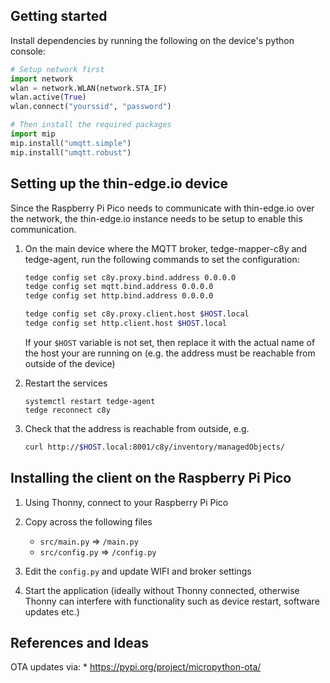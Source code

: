 ## Getting started

Install dependencies by running the following on the device's python console:

```python
# Setup network first
import network
wlan = network.WLAN(network.STA_IF)
wlan.active(True)
wlan.connect("yourssid", "password")

# Then install the required packages
import mip
mip.install("umqtt.simple")
mip.install("umqtt.robust")
```

## Setting up the thin-edge.io device

Since the Raspberry Pi Pico needs to communicate with thin-edge.io over the network, the thin-edge.io instance needs to be setup to enable this communication.

1. On the main device where the MQTT broker, tedge-mapper-c8y and tedge-agent, run the following commands to set the configuration:

    ```sh
    tedge config set c8y.proxy.bind.address 0.0.0.0
    tedge config set mqtt.bind.address 0.0.0.0
    tedge config set http.bind.address 0.0.0.0

    tedge config set c8y.proxy.client.host $HOST.local
    tedge config set http.client.host $HOST.local
    ```

    If your `$HOST` variable is not set, then replace it with the actual name of the host your are running on (e.g. the address must be reachable from outside of the device)

2. Restart the services

    ```
    systemctl restart tedge-agent
    tedge reconnect c8y
    ```

3. Check that the address is reachable from outside, e.g.

    ```sh
    curl http://$HOST.local:8001/c8y/inventory/managedObjects/
    ```

## Installing the client on the Raspberry Pi Pico

1. Using Thonny, connect to your Raspberry Pi Pico

2. Copy across the following files

    * `src/main.py` => `/main.py`
    * `src/config.py` => `/config.py`

3. Edit the `config.py` and update WIFI and broker settings

4. Start the application (ideally without Thonny connected, otherwise Thonny can interfere with functionality such as device restart, software updates etc.)
 
## References and Ideas

OTA updates via:
    * https://pypi.org/project/micropython-ota/
